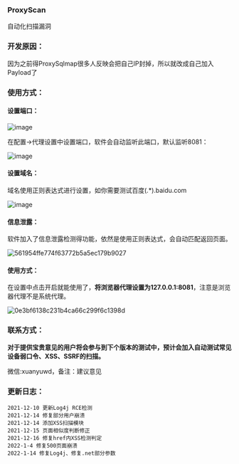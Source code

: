 ### ProxyScan

自动化扫描漏洞

### 开发原因：

因为之前得ProxySqlmap很多人反映会把自己IP封掉，所以就改成自己加入Payload了

### 使用方式：

#### 设置端口：

![image](https://user-images.githubusercontent.com/36424999/144794420-a4e0ef47-40d4-4bf3-9769-5fd09d3ee748.png)

在配置->代理设置中设置端口，软件会自动监听此端口，默认监听8081：

![image](https://user-images.githubusercontent.com/36424999/144794485-b8405743-36b6-4d9c-92d5-ae6aa903e42b.png)

#### 设置域名：

域名使用正则表达式进行设置，如你需要测试百度(.*).baidu.com

![image](https://user-images.githubusercontent.com/36424999/144794654-fde8172f-fa47-49ba-99be-b0f42297527f.png)

#### 信息泄露：

软件加入了信息泄露检测得功能，依然是使用正则表达式，会自动匹配返回页面。

![561954ffe774f63772b5a5ec179b9027](https://user-images.githubusercontent.com/36424999/144794798-c1373c36-85d2-477f-ba5e-9877d6d07b12.png)

#### 使用方式：

在设置中点击开启就能使用了，**将浏览器代理设置为127.0.0.1:8081**，注意是浏览器代理不是系统代理。

![0e3bf6138c231b4ca66c299f6c1398d](https://user-images.githubusercontent.com/36424999/144794971-2f5c426b-ab1b-4463-93ac-e5bfdd6c6380.jpg)

### 联系方式：

**对于提供宝贵意见的用户将会参与到下个版本的测试中，预计会加入自动测试常见设备弱口令、XSS、SSRF的扫描。**

微信:xuanyuwd，备注：建议意见

### 更新日志：

```
2021-12-10 更新Log4j RCE检测
2021-12-14 修复部分用户崩溃
2021-12-14 添加XSS扫描模块
2021-12-15 页面相似度判断修正
2021-12-16 修复href内XSS检测判定
2022-1-4 修复500页面崩溃
2022-1-14 修复Log4j、修复.net部分参数
```
